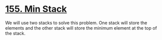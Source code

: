 # [155. Min Stack](https://leetcode.com/problems/min-stack/)

We will use two stacks to solve this problem. One stack will store the elements and the other stack will store the minimum element at the top of the stack.
